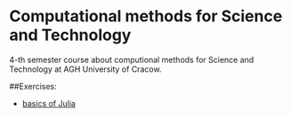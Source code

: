 # Computational methods for Science and Technology 

4-th semester course about computional methods for Science and Technology at AGH University of Cracow. 

##Exercises: 
- [basics of Julia](https://github.com/maciejmakowski2003/Computational-Methods-for-Science-and-Technology/tree/main/lab1)